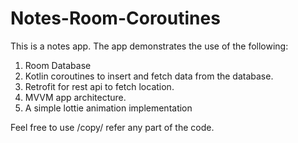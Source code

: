# Notes-Room-Coroutines
This is a notes app. The app demonstrates the use of the following:
1. Room Database
2. Kotlin coroutines to insert and fetch data from the database.
3. Retrofit for rest api to fetch location.
4. MVVM app architecture.
5. A simple lottie animation implementation

Feel free to use /copy/ refer any part of the code.
